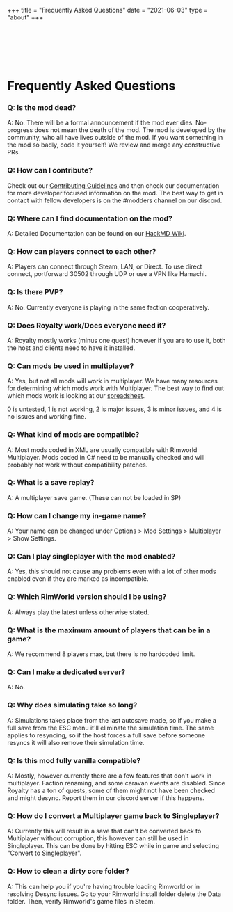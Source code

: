 +++
title = "Frequently Asked Questions"
date = "2021-06-03"
type = "about"
+++


&nbsp;

&nbsp;

&nbsp;

# Frequently Asked Questions

### Q: Is the mod dead?

A: No. There will be a formal announcement if the mod ever dies. No-progress does not mean the death of the mod. The mod is developed by the community, who all have lives outside of the mod. If you want something in the mod so badly, code it yourself! We review and merge any constructive PRs.

### Q: How can I contribute?

Check out our [Contributing Guidelines](https://github.com/rwmt/Multiplayer/blob/master/CONTRIBUTORS.md) and then check our documentation for more developer focused information on the mod. The best way to get in contact with fellow developers is on the #modders channel on our discord.

### Q: Where can I find documentation on the mod?

A: Detailed Documentation can be found on our [HackMD Wiki](https://hackmd.io/@rimworldmultiplayer/docs/).

### Q: How can players connect to each other?

A: Players can connect through Steam, LAN, or Direct. To use direct connect, portforward 30502 through UDP or use a VPN like Hamachi.

### Q: Is there PVP?

A: No. Currently everyone is playing in the same faction cooperatively.

### Q: Does Royalty work/Does everyone need it?

A: Royalty mostly works (minus one quest) however if you are to use it, both the host and clients need to have it installed.

### Q: Can mods be used in multiplayer?

A: Yes, but not all mods will work in multiplayer. We have many resources for determining which mods work with Multiplayer. The best way to find out which mods work is looking at our [spreadsheet](https://tinyurl.com/Multiplayer-Spreadsheet).

0 is untested, 1 is not working, 2 is major issues, 3 is minor issues, and 4 is no issues and working fine.

### Q: What kind of mods are compatible?

A: Most mods coded in XML are usually compatible with Rimworld Multiplayer. Mods coded in C# need to be manually
checked and will probably not work without compatibility patches.

### Q: What is a save replay?

A: A multiplayer save game. (These can not be loaded in SP)

### Q: How can I change my in-game name?

A: Your name can be changed under Options > Mod Settings > Multiplayer > Show Settings.

### Q: Can I play singleplayer with the mod enabled?

A: Yes, this should not cause any problems even with a lot of other mods enabled even if they are marked as incompatible.

### Q: Which RimWorld version should I be using?

A: Always play the latest unless otherwise stated.

### Q: What is the maximum amount of players that can be in a game?

A: We recommend 8 players max, but there is no hardcoded limit.

### Q: Can I make a dedicated server?

A: No.

### Q: Why does simulating take so long?

A: Simulations takes place from the last autosave made, so if you make a full save from the ESC menu it'll eliminate the simulation time. The same applies to resyncing, so if the host forces a full save before someone resyncs it will also remove their simulation time.

### Q: Is this mod fully vanilla compatible?

A: Mostly, however currently there are a few features that don't work in multiplayer. Faction renaming, and some caravan events are disabled. Since Royalty has a ton of quests, some of them might not have been checked and might desync. Report them in our
discord server if this happens.

### Q: How do I convert a Multiplayer game back to Singleplayer?

A: Currently this will result in a save that can't be converted back to Multiplayer without corruption, this however can still be used in Singleplayer. This can be done by hitting ESC while in game and selecting "Convert to Singleplayer".

### Q: How to clean a dirty core folder?

A: This can help you if you're having trouble loading Rimworld or in resolving Desync issues. Go to your Rimworld install folder delete the Data folder. Then, verify Rimworld's game files in Steam.

&nbsp;

&nbsp;

&nbsp;
